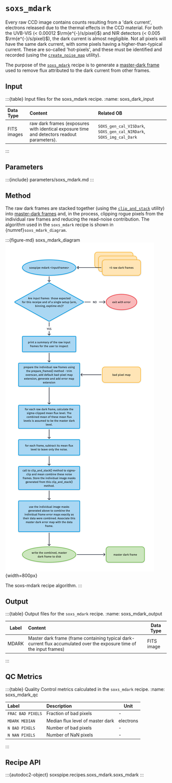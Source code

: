 # `soxs_mdark`

Every raw CCD image contains counts resulting from a 'dark current', electrons released due to the thermal effects in the CCD material. For both the UVB-VIS (< 0.00012 $\rm{e^{-}/s/pixel}$) and NIR detectors (< 0.005  $\rm{e^{-}/s/pixel}$), the dark current is almost negligible. Not all pixels will have the same dark current, with some pixels having a higher-than-typical current. These are so-called 'hot-pixels', and these must be identified and recorded (using the [`create_noise_map`](../utils/create_noise_map.md) utility).

The purpose of the [`soxs_mdark`](#soxspipe.recipes.soxs_mdark) recipe is to generate a [master-dark frame](../files/master_dark.md) used to remove flux attributed to the dark current from other frames.

## Input



:::{table} Input files for the soxs_mdark recipe.
:name: soxs_dark_input



| Data Type   | Content                                                      | Related OB                                                   |
| :---------- | :----------------------------------------------------------- | :----------------------------------------------------------- |
| FITS images | raw dark frames (exposures with identical exposure time and detectors readout parameters). | `SOXS_gen_cal_VISDark`, `SOXS_gen_cal_NIRDark`, `SOXS_img_cal_Dark` |

:::

## Parameters

:::{include} parameters/soxs_mdark.md
:::


## Method

The raw dark frames are stacked together (using the [`clip_and_stack`](../utils/clip_and_stack.md) utility) into [master-dark frames](../files/master_dark.md) and, in the process, clipping rogue pixels from the individual raw frames and reducing the read-noise contribution. The algorithm used in the `soxs_mdark` recipe is shown in {numref}`soxs_mdark_diagram`.

:::{figure-md} soxs_mdark_diagram
![](../_images/soxs_mdark.png){width=800px}

The soxs-mdark recipe algorithm.
:::

## Output

:::{table} Output files for the `soxs_mdark` recipe.
:name: soxs_mdark_output

| Label | Content                                                      | Data Type  |
| ----- | :----------------------------------------------------------- | ---------- |
| MDARK | Master dark frame (frame containing typical dark-current flux accumulated over the exposure time of the input frames) | FITS image |

:::



## QC Metrics



:::{table} Quality Control metrics calculated in the `soxs_mdark` recipe. 
:name: soxs_mdark_qc



| Label             | Description            | Unit |
| :---------------- | :--------------------- | ---- |
| `FRAC BAD PIXELS` |                Fraction of bad pixels | -           |
| `MDARK MEDIAN` | Median flux level of master dark | electrons |
| `N BAD PIXELS` |                  Number of bad pixels | -           |
| `N NAN PIXELS` |                  Number of NaN pixels | -           |



:::

## Recipe API

:::{autodoc2-object} soxspipe.recipes.soxs_mdark.soxs_mdark
:::
